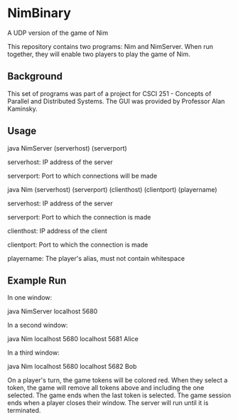 # NimBinary
A UDP version of the game of Nim

This repository contains two programs: Nim and NimServer. When run together, they will enable two players to play the game of Nim.

## Background
This set of programs was part of a project for CSCI 251 - Concepts of Parallel and Distributed Systems. The GUI was provided by Professor Alan Kaminsky.

## Usage
java NimServer (serverhost) (serverport)

serverhost: IP address of the server

serverport: Port to which connections will be made

java Nim (serverhost) (serverport) (clienthost) (clientport) (playername)

serverhost: IP address of the server

serverport: Port to which the connection is made

clienthost: IP address of the client

clientport: Port to which the connection is made

playername: The player's alias, must not contain whitespace

## Example Run
In one window:

java NimServer localhost 5680

In a second window:

java Nim localhost 5680 localhost 5681 Alice

In a third window:

java Nim localhost 5680 localhost 5682 Bob


On a player's turn, the game tokens will be colored red. When they select a token, the game will remove all tokens above and including the one selected. The game ends when the last token is selected. The game session ends when a player closes their window. The server will run until it is terminated.
